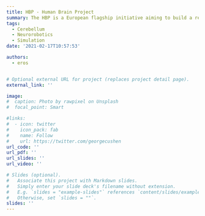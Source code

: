 ```yaml
---
title: HBP - Human Brain Project
summary: The HBP is a European flagship initiative aiming to build a research infrastructure to help advance neuroscience, medicine and computing based on brain computational modelling. Our group is included as part of the Neurorobotics Subproject (SP10).
tags:
  - Cerebellum
  - Neurorobotics
  - Simulation
date: '2021-02-17T10:57:53'

authors:
  - eros


# Optional external URL for project (replaces project detail page).
external_link: ''

image:
#  caption: Photo by rawpixel on Unsplash
#  focal_point: Smart

#links:
#  - icon: twitter
#    icon_pack: fab
#    name: Follow
#    url: https://twitter.com/georgecushen
url_code: ''
url_pdf: ''
url_slides: ''
url_video: ''

# Slides (optional).
#   Associate this project with Markdown slides.
#   Simply enter your slide deck's filename without extension.
#   E.g. `slides = "example-slides"` references `content/slides/example-slides.md`.
#   Otherwise, set `slides = ""`.
slides: ''
---
```

